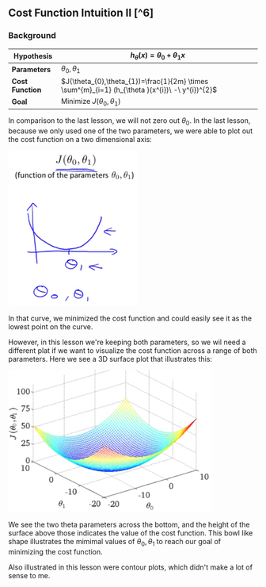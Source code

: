 ## Cost Function Intuition II [^6]

### Background

| Hypothesis        | $h_{\theta}(x)=\theta_{0}+\theta_{1}x$                       |
| ----------------- | ------------------------------------------------------------ |
| **Parameters**    | $\theta_{0},\theta_{1}$                                      |
| **Cost Function** | $J(\theta_{0},\theta_{1})=\frac{1}{2m} \times \sum^{m}_{i=1} (h_{\theta }(x^{i})\  -\  y^{i})^{2}$ |
| **Goal**          | Minimize $J(\theta_{0},\theta_{1})$                          |

In comparison to the last lesson, we will not zero out $\theta_{0}$.  In the last lesson, because we only used one of the two parameters, we were able to plot out the cost function on a two dimensional axis:

<img src="04-cost-function-intuition-2.assets/image-20210227100725980.png" alt="image-20210227100725980" style="zoom:35%;" />

In that curve, we minimized the cost function and could easily see it as the lowest point on the curve.

However, in this lesson we're keeping both parameters, so we wil need a different plat if we want to visualize the cost function across a range of both parameters.  Here we see a 3D surface plot that illustrates this:

<img src="04-cost-function-intuition-2.assets/image-20210227101008948.png" alt="image-20210227101008948" style="zoom:40%;" />

We see the two theta parameters across the bottom, and the height of the surface above those indicates the value of the cost function.  This bowl like shape illustrates the mimimal values of $\theta_{0},\theta_{1}$ to reach our goal of minimizing the cost function.

Also illustrated in this lesson were contour plots, which didn't make a lot of sense to me.
